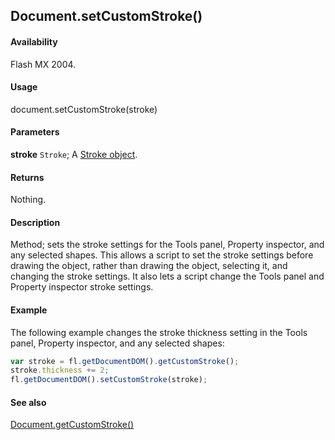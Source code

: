 ## Document.setCustomStroke()

#### Availability

Flash MX 2004.

#### Usage

document.setCustomStroke(stroke)

#### Parameters

**stroke** `Stroke`; A [Stroke object](../Stroke_object/Stroke_summary.md).

#### Returns

Nothing.

#### Description

Method; sets the stroke settings for the Tools panel, Property inspector, and any selected shapes. This allows a script to set the stroke settings before drawing the object, rather than drawing the object, selecting it, and changing the stroke settings. It also lets a script change the Tools panel and Property inspector stroke settings.

#### Example

The following example changes the stroke thickness setting in the Tools panel, Property inspector, and any selected shapes:

```javascript
var stroke = fl.getDocumentDOM().getCustomStroke();
stroke.thickness += 2;
fl.getDocumentDOM().setCustomStroke(stroke);
```

#### See also

[Document.getCustomStroke()](../Document_object/Document75.md)
